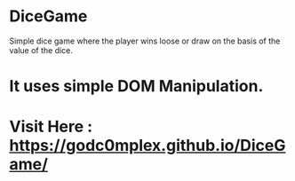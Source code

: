 # DiceGame
Simple dice game where the player wins loose or draw on the basis of the value of the dice.
# It uses simple DOM Manipulation.

# Visit Here : https://godc0mplex.github.io/DiceGame/
